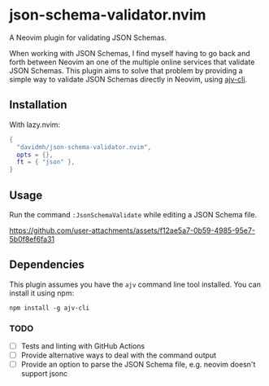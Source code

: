 # json-schema-validator.nvim

A Neovim plugin for validating JSON Schemas.

When working with JSON Schemas, I find myself having to go back and forth
between Neovim an one of the multiple online services that validate JSON
Schemas. This plugin aims to solve that problem by providing a simple way to
validate JSON Schemas directly in Neovim, using [ajv-cli].

## Installation

With lazy.nvim:

```lua
{
  "davidmh/json-schema-validator.nvim",
  opts = {},
  ft = { "json" },
}
```

## Usage

Run the command `:JsonSchemaValidate` while editing a JSON Schema file.

https://github.com/user-attachments/assets/f12ae5a7-0b59-4985-95e7-5b0f8ef6fa31

## Dependencies

This plugin assumes you have the `ajv` command line tool installed. You can install it
using npm:

```shell
npm install -g ajv-cli
```

### TODO

- [ ] Tests and linting with GitHub Actions
- [ ] Provide alternative ways to deal with the command output
- [ ] Provide an option to parse the JSON Schema file, e.g. neovim doesn't support jsonc

[ajv-cli]: https://github.com/ajv-validator/ajv-cli
